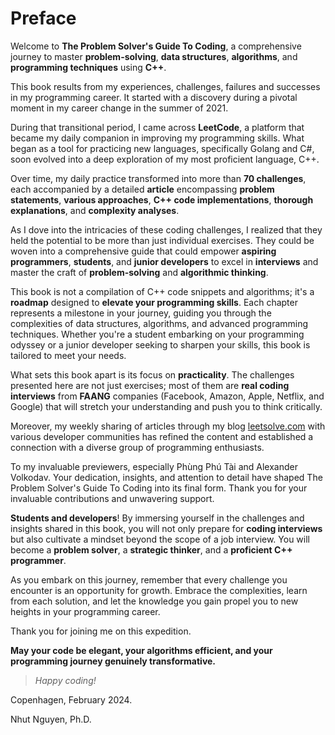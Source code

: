 # Preface

Welcome to **The Problem Solver's Guide To Coding**, a comprehensive journey to master **problem-solving**, **data structures**, **algorithms**, and **programming techniques** using **C++**. 

This book results from my experiences, challenges, failures and successes in my programming career. It started with a discovery during a pivotal moment in my career change in the summer of 2021.

During that transitional period, I came across **LeetCode**, a platform that became my daily companion in improving my programming skills. What began as a tool for practicing new languages, specifically Golang and C#, soon evolved into a deep exploration of my most proficient language, C++. 

Over time, my daily practice transformed into more than **70 challenges**, each accompanied by a detailed **article** encompassing **problem statements**, **various approaches**, **C++ code implementations**, **thorough explanations**, and **complexity analyses**.

As I dove into the intricacies of these coding challenges, I realized that they held the potential to be more than just individual exercises. They could be woven into a comprehensive guide that could empower **aspiring programmers**, **students**, and **junior developers** to excel in **interviews** and master the craft of **problem-solving** and **algorithmic thinking**.

This book is not a compilation of C++ code snippets and algorithms; it's a **roadmap** designed to **elevate your programming skills**. Each chapter represents a milestone in your journey, guiding you through the complexities of data structures, algorithms, and advanced programming techniques. Whether you're a student embarking on your programming odyssey or a junior developer seeking to sharpen your skills, this book is tailored to meet your needs.

What sets this book apart is its focus on **practicality**. The challenges presented here are not just exercises; most of them are **real coding interviews** from **FAANG** companies (Facebook, Amazon, Apple, Netflix, and Google) that will stretch your understanding and push you to think critically. 

Moreover, my weekly sharing of articles through my blog [leetsolve.com](https://leetsolve.com) with various developer communities has refined the content and established a connection with a diverse group of programming enthusiasts.

To my invaluable previewers, especially Phùng Phú Tài and Alexander Volkodav. Your dedication, insights, and attention to detail have shaped The Problem Solver's Guide To Coding into its final form. Thank you for your invaluable contributions and unwavering support.

**Students and developers**! By immersing yourself in the challenges and insights shared in this book, you will not only prepare for **coding interviews** but also cultivate a mindset beyond the scope of a job interview. You will become a **problem solver**, a **strategic thinker**, and a **proficient C++ programmer**.

As you embark on this journey, remember that every challenge you encounter is an opportunity for growth. Embrace the complexities, learn from each solution, and let the knowledge you gain propel you to new heights in your programming career.

Thank you for joining me on this expedition. 

**May your code be elegant, your algorithms efficient, and your programming journey genuinely transformative.**

> *Happy coding!*


Copenhagen, February 2024.

Nhut Nguyen, Ph.D.
